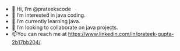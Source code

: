 - 👋 Hi, I’m @prateekscode
- 👀 I’m interested in java coding.
- 🌱 I’m currently learning java.
- 💞️ I’m looking to collaborate on java projects.
- 📫You can reach me at https://www.linkedin.com/in/prateek-gupta-2b17bb204/.

<!---
prateekscode/prateekscode is a ✨ special ✨ repository because its `README.md` (this file) appears on your GitHub profile.
You can click the Preview link to take a look at your changes.
--->
